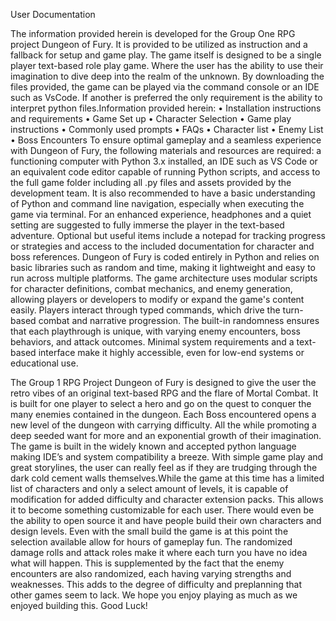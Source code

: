 User Documentation
 
The information provided herein is developed for the Group One RPG project Dungeon of Fury. It is provided to be utilized as instruction and a fallback for setup and game play. The game itself is designed to be a single player text-based role play game. Where the user has the ability to use their imagination to dive deep into the realm of the unknown. By downloading the files provided, the game can be played via the command console or an IDE such as VsCode. If another is preferred the only requirement is the ability to interpret python files.
​Information provided herein:
• Installation instructions and requirements
• Game Set up
• Character Selection
• Game play instructions
• Commonly used prompts
• FAQs
• Character list
• Enemy List
• Boss Encounters
To ensure optimal gameplay and a seamless experience with Dungeon of Fury, the following materials and resources are required: a functioning computer with Python 3.x installed, an IDE such as VS Code or an equivalent code editor capable of running Python scripts, and access to the full game folder including all .py files and assets provided by the development team. It is also recommended to have a basic understanding of Python and command line navigation, especially when executing the game via terminal. For an enhanced experience, headphones and a quiet setting are suggested to fully immerse the player in the text-based adventure. Optional but useful items include a notepad for tracking progress or strategies and access to the included documentation for character and boss references.
Dungeon of Fury is coded entirely in Python and relies on basic libraries such as random and time, making it lightweight and easy to run across multiple platforms. The game architecture uses modular scripts for character definitions, combat mechanics, and enemy generation, allowing players or developers to modify or expand the game's content easily. Players interact through typed commands, which drive the turn-based combat and narrative progression. The built-in randomness ensures that each playthrough is unique, with varying enemy encounters, boss behaviors, and attack outcomes. Minimal system requirements and a text-based interface make it highly accessible, even for low-end systems or educational use.
 
​The Group 1 RPG Project Dungeon of Fury is designed to give the user the retro vibes of an original text-based RPG and the flare of Mortal Combat. It is built for one player to select a hero and go on the quest to conquer the many enemies contained in the dungeon. Each Boss encountered opens a new level of the dungeon with carrying difficulty. All the while promoting a deep seeded want for more and an exponential growth of their imagination. The game is built in the widely known and accepted python language making IDE’s and system compatibility a breeze. With simple game play and great storylines, the user can really feel as if they are trudging through the dark cold cement walls themselves.
​While the game at this time has a limited list of characters and only a select amount of levels, it is capable of modification for added difficulty and character extension packs. This allows it to become something customizable for each user. There would even be the ability to open source it and have people build their own characters and design levels.
​Even with the small build the game is at this point the selection available allow for hours of gameplay fun. The randomized damage rolls and attack roles make it where each turn you have no idea what will happen. This is supplemented by the fact that the enemy encounters are also randomized, each having varying strengths and weaknesses. This adds to the degree of difficulty and preplanning that other games seem to lack.  We hope you enjoy playing as much as we enjoyed building this. Good Luck!
